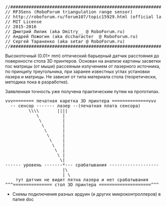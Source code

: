 <pre>
//###########################################################################################
// RF3Sens (RoboForum triangulation range sensor)
// http://roboforum.ru/forum107/topic15929.html (official language for this forum - russian)
// MIT License
// 2015-2016
// Дмитрий Лилик (aka Dmitry__ @ RoboForum.ru)
// Андрей Пожогин (aka dccharacter  @ RoboForum.ru)
// Сергей Тараненко (aka setar @ RoboForum.ru)
//###########################################################################################
</pre>

Высокоточный (0.01+ mm) оптический барьерный датчик расстояния до поверхности стола 3D принтеров.
Основан на анализе картины засветки пзс матрицы (от мыши) рассеяным излучением от лазерного источника,
по принципу треугольника, при заранее известных углах установки лазера и матрицы.
Не зависит от типа материала стола (теоретически, методика пока в разработке).

Заявленная точность уже получена практическим путем на прототипах.
<pre>
vvv======== печатная каретка 3D принтера ==============vvv
  -- сенсор ------- лазер --(печатная плата сенсора)
         \\\\       ||||
            \         |
             \        |
              \       |
               \      |
                \     |
                 \    |
                  \   |
                   \  |
                    \ |
                     \|
------ уровень -------*--- срабатывания -------------------
                      |\
                      | \
    тут датчик не видит пятна лазера и нет срабатывания
^^^=============== стол 3D принтера ====================^^^
</pre>


* Схемы подключения разных ардуин (и других микроконтроллеров) в папке doc

